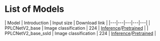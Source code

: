 # List of Models
| Model | Introduction | Input size | Download link |
|---|---|---|---|---|
| PPLCNetV2_base  | Image classification | 224 | [Inference](https://paddle-imagenet-models-name.bj.bcebos.com/dygraph/inference/PPLCNetV2_base_infer.tar)/[Pretrained](https://paddle-imagenet-models-name.bj.bcebos.com/dygraph/legendary_models/PPLCNetV2_base_pretrained.pdparams) |
| PPLCNetV2_base_ssld  | Image classification | 224 | [Inference](https://paddle-imagenet-models-name.bj.bcebos.com/dygraph/inference/PPLCNetV2_base_ssld_infer.tar)/[Pretrained](https://paddle-imagenet-models-name.bj.bcebos.com/dygraph/legendary_models/PPLCNetV2_base_ssld_pretrained.pdparams) |
